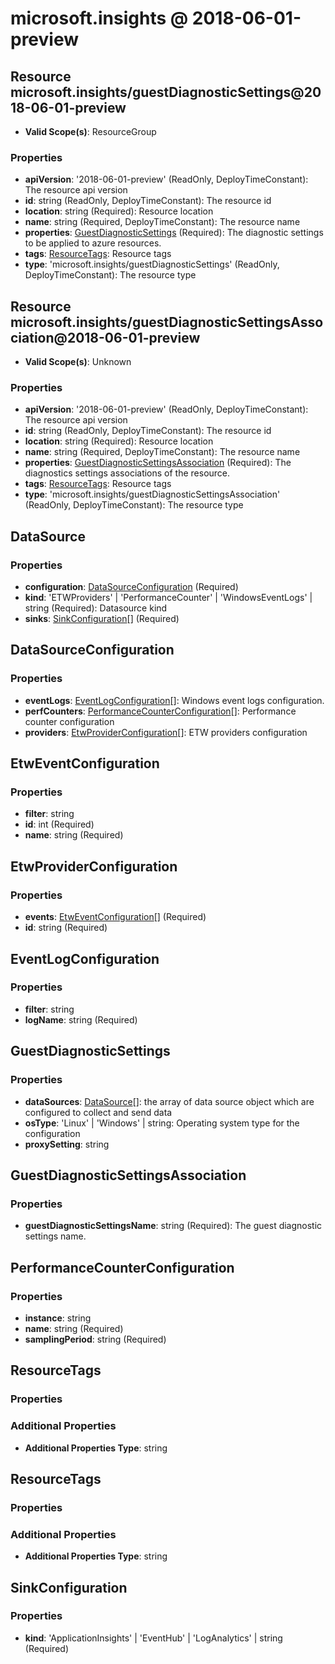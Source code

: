 # microsoft.insights @ 2018-06-01-preview

## Resource microsoft.insights/guestDiagnosticSettings@2018-06-01-preview
* **Valid Scope(s)**: ResourceGroup
### Properties
* **apiVersion**: '2018-06-01-preview' (ReadOnly, DeployTimeConstant): The resource api version
* **id**: string (ReadOnly, DeployTimeConstant): The resource id
* **location**: string (Required): Resource location
* **name**: string (Required, DeployTimeConstant): The resource name
* **properties**: [GuestDiagnosticSettings](#guestdiagnosticsettings) (Required): The diagnostic settings to be applied to azure resources.
* **tags**: [ResourceTags](#resourcetags): Resource tags
* **type**: 'microsoft.insights/guestDiagnosticSettings' (ReadOnly, DeployTimeConstant): The resource type

## Resource microsoft.insights/guestDiagnosticSettingsAssociation@2018-06-01-preview
* **Valid Scope(s)**: Unknown
### Properties
* **apiVersion**: '2018-06-01-preview' (ReadOnly, DeployTimeConstant): The resource api version
* **id**: string (ReadOnly, DeployTimeConstant): The resource id
* **location**: string (Required): Resource location
* **name**: string (Required, DeployTimeConstant): The resource name
* **properties**: [GuestDiagnosticSettingsAssociation](#guestdiagnosticsettingsassociation) (Required): The diagnostics settings associations of the resource.
* **tags**: [ResourceTags](#resourcetags): Resource tags
* **type**: 'microsoft.insights/guestDiagnosticSettingsAssociation' (ReadOnly, DeployTimeConstant): The resource type

## DataSource
### Properties
* **configuration**: [DataSourceConfiguration](#datasourceconfiguration) (Required)
* **kind**: 'ETWProviders' | 'PerformanceCounter' | 'WindowsEventLogs' | string (Required): Datasource kind
* **sinks**: [SinkConfiguration](#sinkconfiguration)[] (Required)

## DataSourceConfiguration
### Properties
* **eventLogs**: [EventLogConfiguration](#eventlogconfiguration)[]: Windows event logs configuration.
* **perfCounters**: [PerformanceCounterConfiguration](#performancecounterconfiguration)[]: Performance counter configuration
* **providers**: [EtwProviderConfiguration](#etwproviderconfiguration)[]: ETW providers configuration

## EtwEventConfiguration
### Properties
* **filter**: string
* **id**: int (Required)
* **name**: string (Required)

## EtwProviderConfiguration
### Properties
* **events**: [EtwEventConfiguration](#etweventconfiguration)[] (Required)
* **id**: string (Required)

## EventLogConfiguration
### Properties
* **filter**: string
* **logName**: string (Required)

## GuestDiagnosticSettings
### Properties
* **dataSources**: [DataSource](#datasource)[]: the array of data source object which are configured to collect and send data
* **osType**: 'Linux' | 'Windows' | string: Operating system type for the configuration
* **proxySetting**: string

## GuestDiagnosticSettingsAssociation
### Properties
* **guestDiagnosticSettingsName**: string (Required): The guest diagnostic settings name.

## PerformanceCounterConfiguration
### Properties
* **instance**: string
* **name**: string (Required)
* **samplingPeriod**: string (Required)

## ResourceTags
### Properties
### Additional Properties
* **Additional Properties Type**: string

## ResourceTags
### Properties
### Additional Properties
* **Additional Properties Type**: string

## SinkConfiguration
### Properties
* **kind**: 'ApplicationInsights' | 'EventHub' | 'LogAnalytics' | string (Required)


